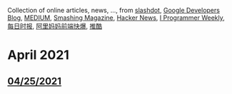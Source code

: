 Collection of online articles, news, ..., from [slashdot](https://slashdot.org/), [Google Developers Blog](https://developers.googleblog.com/), [MEDIUM](https://medium.com/), [Smashing Magazine](https://www.smashingmagazine.com/), [Hacker News](https://news.ycombinator.com/), [I Programmer Weekly](https://www.i-programmer.info/i-programmer-weekly), [每日时报](https://wubaiqing.github.io/zaobao/), [阿里妈妈前端快爆](https://zhuanlan.zhihu.com/mm-fe), [推酷](https://www.tuicool.com/)

# April 2021
## [04/25/2021](2021/0425.md)
